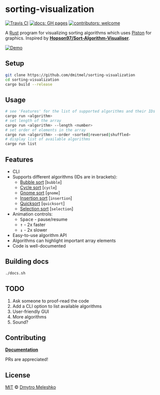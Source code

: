 # sorting-visualization

[![Travis CI](https://img.shields.io/travis/dmitmel/sorting-visualization.svg?style=flat-square)](https://travis-ci.org/dmitmel/sorting-visualization)
[![docs: GH pages](https://img.shields.io/badge/docs-GH%20pages-blue.svg?style=flat-square)](https://dmitmel.github.io/sorting-visualization)
[![contributors: welcome](https://img.shields.io/badge/contributors-welcome-brightgreen.svg?style=flat-square)](https://github.com/dmitmel/sorting-visualization/pulls)

A [Rust](https://www.rust-lang.org/) program for visualizing sorting algorithms which uses [Piston](http://www.piston.rs/) for graphics. Inspired by [**Hopson97/Sort-Algorithm-Visualiser**](https://github.com/Hopson97/Sort-Algorithm-Visualiser).

[![Demo](https://i.imgur.com/jyPDiWX.gif)](https://gist.github.com/dmitmel/f8664421b547577065912c3246f4c1e9)

## Setup

```bash
git clone https://github.com/dmitmel/sorting-visualization
cd sorting-visualization
cargo build --release
```

## Usage

```bash
# see 'Features' for the list of supported algorithms and their IDs
cargo run <algorithm>
# set length of the array
cargo run <algorithm> --length <number>
# set order of elements in the array
cargo run <algorithm> --order <sorted|reversed|shuffled>
# display list of available algorithms
cargo run list
```

## Features

- CLI
- Supports different algorithms (IDs are in brackets):
  - [Bubble sort](https://en.wikipedia.org/wiki/Bubble_sort) \[`bubble`\]
  - [Cycle sort](https://en.wikipedia.org/wiki/Cycle_sort) \[`cycle`\]
  - [Gnome sort](https://en.wikipedia.org/wiki/Gnome_sort) \[`gnome`\]
  - [Insertion sort](https://en.wikipedia.org/wiki/Insertion_sort) \[`insertion`\]
  - [Quicksort](https://en.wikipedia.org/wiki/Quicksort) \[`quicksort`\]
  - [Selection sort](https://en.wikipedia.org/wiki/Selection_sort) \[`selection`\]
- Animation controls:
  - <kbd>Space</kbd> - pause/resume
  - <kbd>&uparrow;</kbd> - 2x faster
  - <kbd>&downarrow;</kbd> - 2x slower
- Easy-to-use algorithm API
- Algorithms can highlight important array elements
- Code is well-documented

## Building docs

```bash
./docs.sh
```

## TODO

1. Ask someone to proof-read the code
2. Add a CLI option to list available algorithms
3. User-friendly GUI
4. More algorithms
5. Sound?

## Contributing

[**Documentation**](https://dmitmel.github.io/sorting-visualization)

PRs are appreciated!

## License

[MIT](https://github.com/dmitmel/sorting-visualization/blob/master/LICENSE) © [Dmytro Meleshko](https://github.com/dmitmel)
